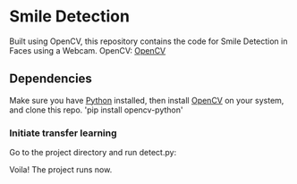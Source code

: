 # Smile Detection  
Built using OpenCV, this repository contains the code for Smile Detection in Faces using a Webcam. 
OpenCV: [OpenCV](https://opencv.org/)


## Dependencies
Make sure you have [Python](https://www.python.org/) installed, 
then install [OpenCV](https://opencv.org/) on your system, and clone this repo.
'pip install opencv-python'


### Initiate transfer learning
Go to the project directory and run detect.py:

Voila! The project runs now.
